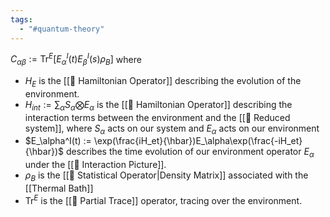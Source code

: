 ```yaml
---
tags:
  - "#quantum-theory"
---
```

$C_{\alpha\beta} := \mathrm{Tr}^E[E_\alpha^I(t)E_\beta^I(s)\rho_B]$ where
- $H_E$ is the [[📘 Hamiltonian Operator]] describing the evolution of the environment.
- $H_{int} := \sum_\alpha S_\alpha \bigotimes E_\alpha$ is the [[📘 Hamiltonian Operator]] describing the interaction terms between the environment and the [[📘 Reduced system]], where $S_\alpha$ acts on our system and $E_\alpha$ acts on our environment
- $E_\alpha^I(t) := \exp(\frac{iH_et}{\hbar})E_\alpha\exp(\frac{-iH_et}{\hbar})$ describes the time evolution of our environment operator $E_\alpha$ under the [[📘 Interaction Picture]].
- $\rho_B$ is the [[📘 Statistical Operator|Density Matrix]] associated with the [[Thermal Bath]]
- $\mathrm{Tr}^E$ is the [[📘 Partial Trace]] operator, tracing over the environment.